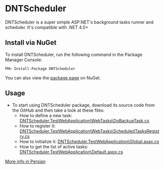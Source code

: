 DNTScheduler
=======
DNTScheduler is a super simple ASP.NET's background tasks runner and scheduler.
It's compatible with .NET 4.0+

Install via NuGet
-----------------
To install DNTScheduler, run the following command in the Package Manager Console:

```
PM> Install-Package DNTScheduler
```

You can also view the [package page](http://www.nuget.org/packages/DNTScheduler/) on NuGet.

## Usage
* To start using DNTScheduler package, download its source code from the GitHub and then take a look at these files:
  - How to define a new task:
       [DNTScheduler.TestWebApplication\WebTasks\DoBackupTask.cs](/DNTScheduler.TestWebApplication/WebTasks/DoBackupTask.cs)
  - How to register it:
       [DNTScheduler.TestWebApplication\WebTasks\ScheduledTasksRegistry.cs](/DNTScheduler.TestWebApplication/WebTasks/ScheduledTasksRegistry.cs)
  - How to initialize it:
       [DNTScheduler.TestWebApplication\Global.asax.cs](/DNTScheduler.TestWebApplication/Global.asax.cs)
  - How to get the list of active tasks:
       [DNTScheduler.TestWebApplication\Default.aspx.cs](/DNTScheduler.TestWebApplication/Default.aspx.cs)

[More info in Persian](http://www.dotnettips.info/post/1736/%d8%a7%d9%86%d8%ac%d8%a7%d9%85-%da%a9%d8%a7%d8%b1%d9%87%d8%a7%db%8c-%d8%b2%d9%85%d8%a7%d9%86%d8%a8%d9%86%d8%af%db%8c-%d8%b4%d8%af%d9%87-%d8%af%d8%b1-%d8%a8%d8%b1%d9%86%d8%a7%d9%85%d9%87%e2%80%8c%d9%87%d8%a7%db%8c-asp-net-%d8%aa%d9%88%d8%b3%d8%b7-dnt-scheduler)